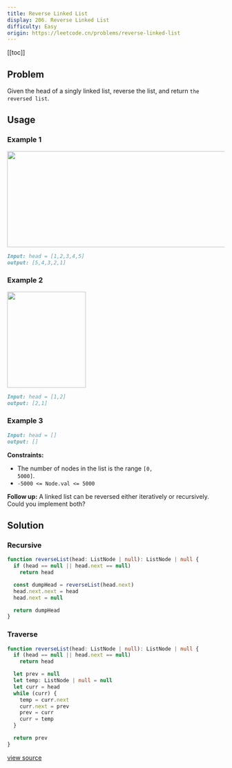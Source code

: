```yaml
---
title: Reverse Linked List
display: 206. Reverse Linked List
difficulty: Easy
origin: https://leetcode.cn/problems/reverse-linked-list
---
```


[[toc]]

## Problem

Given the head of a singly linked list, reverse the list, and return `the reversed list`.

## Usage

### Example 1

<img alt="" src="https://assets.leetcode.com/uploads/2021/02/19/rev1ex1.jpg" style="width: 542px; height: 222px;" />

```md
Input: head = [1,2,3,4,5]
output: [5,4,3,2,1]
```

### Example 2

<img alt="" src="https://assets.leetcode.com/uploads/2021/02/19/rev1ex2.jpg" style="width: 182px; height: 222px;" />

```md
Input: head = [1,2]
output: [2,1]
```

### Example 3

```md
Input: head = []
output: []
```

**Constraints:**

- The number of nodes in the list is the range <code>[0, 5000]</code>.
- <code>-5000 &lt;= Node.val &lt;= 5000</code>

**Follow up:** A linked list can be reversed either iteratively or recursively. Could you implement both?

## Solution

### Recursive

```ts
function reverseList(head: ListNode | null): ListNode | null {
  if (head == null || head.next == null)
    return head

  const dumpHead = reverseList(head.next)
  head.next.next = head
  head.next = null

  return dumpHead
}
```

### Traverse

```ts
function reverseList(head: ListNode | null): ListNode | null {
  if (head == null || head.next == null)
    return head

  let prev = null
  let temp: ListNode | null = null
  let curr = head
  while (curr) {
    temp = curr.next
    curr.next = prev
    prev = curr
    curr = temp
  }

  return prev
}
```

[view source](https://leetcode.cn/problems/reverse-linked-list)
